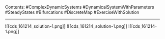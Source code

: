 Contents:
#ComplexDynamicSystems
#DynamicalSystemWithParameters 
#SteadyStates
#Bifurcations
#DiscreteMap
#ExerciseWithSolution

---

![[cds_161214_solution-1.png]]
![[cds_161214_solution-1.png]]
![[cds_161214-1.png]]